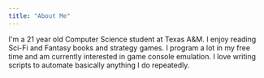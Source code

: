 ```yaml
---
title: "About Me"
---
```


I'm a 21 year old Computer Science student at Texas A&M.  I enjoy reading Sci-Fi and Fantasy books and strategy games.  I program a lot in my free time and am currently interested in game console emulation.  I love writing scripts to automate basically anything I do repeatedly.  